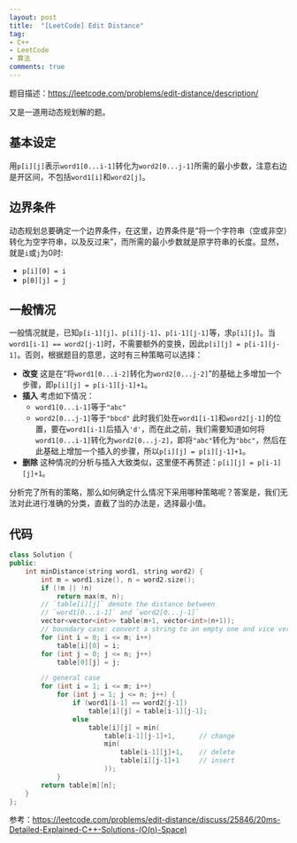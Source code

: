 ```yaml
---
layout: post
title:  "[LeetCode] Edit Distance"
tag:
- C++
- LeetCode
- 算法
comments: true
---
```


题目描述：<https://leetcode.com/problems/edit-distance/description/>

又是一道用动态规划解的题。

## 基本设定

用`p[i][j]`表示`word1[0...i-1]`转化为`word2[0...j-1]`所需的最小步数，注意右边是开区间，不包括`word1[i]`和`word2[j]`。

## 边界条件

动态规划总要确定一个边界条件，在这里，边界条件是“将一个字符串（空或非空）转化为空字符串，以及反过来”，而所需的最小步数就是原字符串的长度。显然，就是`i`或`j`为0时:

- `p[i][0] = i`
- `p[0][j] = j`

## 一般情况

一般情况就是，已知`p[i-1][j]`、`p[i][j-1]`、`p[i-1][j-1]`等，求`p[i][j]`。当`word1[i-1] == word2[j-1]`时，不需要额外的变换，因此`p[i][j] = p[i-1][j-1]`。否则，根据题目的意思，这时有三种策略可以选择：

- **改变**
这是在“将`word1[0...i-2]`转化为`word2[0...j-2]`”的基础上多增加一个步骤，即`p[i][j] = p[i-1][j-1]+1`。
- **插入**
考虑如下情况：
    * `word1[0...i-1]`等于`"abc"`
    * `word2[0...j-1]`等于`"bbcd"`
此时我们处在`word1[i-1]`和`word2[j-1]`的位置，要在`word1[i-1]`后插入`'d'`，而在此之前，我们需要知道如何将`word1[0...i-1]`转化为`word2[0...j-2]`，即将`"abc"`转化为`"bbc"`，然后在此基础上增加一个插入的步骤，所以`p[i][j] = p[i][j-1]+1`。
- **删除**
这种情况的分析与插入大致类似，这里便不再赘述：`p[i][j] = p[i-1][j]+1`。

分析完了所有的策略，那么如何确定什么情况下采用哪种策略呢？答案是，我们无法对此进行准确的分类，直截了当的办法是，选择最小值。

## 代码

```cpp
class Solution {
public:
    int minDistance(string word1, string word2) {
        int m = word1.size(), n = word2.size();
        if (!m || !n)
            return max(m, n);
        // `table[i][j]` denote the distance between 
        // `word1[0...i-1]` and `word2[0...j-1]`
        vector<vector<int>> table(m+1, vector<int>(n+1));
        // boundary case: convert a string to an empty one and vice versa
        for (int i = 0; i <= m; i++)
            table[i][0] = i;
        for (int j = 0; j <= n; j++)
            table[0][j] = j;

        // general case
        for (int i = 1; i <= m; i++)
            for (int j = 1; j <= n; j++) {
                if (word1[i-1] == word2[j-1])
                    table[i][j] = table[i-1][j-1];
                else
                    table[i][j] = min(
                        table[i-1][j-1]+1,      // change
                        min( 
                            table[i-1][j]+1,    // delete
                            table[i][j-1]+1     // insert
                        ));
            }
        return table[m][n];
    }
};
```

参考：<https://leetcode.com/problems/edit-distance/discuss/25846/20ms-Detailed-Explained-C++-Solutions-(O(n)-Space)>